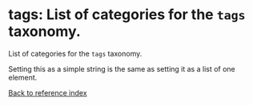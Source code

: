 # tags: List of categories for the `tags` taxonomy.

List of categories for the `tags` taxonomy.

Setting this as a simple string is the same as setting it as a list of one
element.

[Back to reference index](../README.md)
